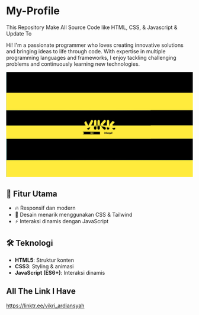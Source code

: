 # My-Profile
This Repository Make All Source Code like HTML, CSS, & Javascript &amp; Update To

Hi! I'm a passionate programmer who loves creating innovative solutions and bringing ideas to life through code. With expertise in multiple programming languages and frameworks, I enjoy tackling challenging problems and continuously learning new technologies.

![Preview](Thumbnail.jpg)

## 🚀 Fitur Utama
- 🔥 Responsif dan modern
- 🎨 Desain menarik menggunakan CSS & Tailwind
- ⚡ Interaksi dinamis dengan JavaScript

## 🛠 Teknologi
- **HTML5**: Struktur konten
- **CSS3**: Styling & animasi
- **JavaScript (ES6+)**: Interaksi dinamis

## All The Link I Have
https://linktr.ee/vikri_ardiansyah
